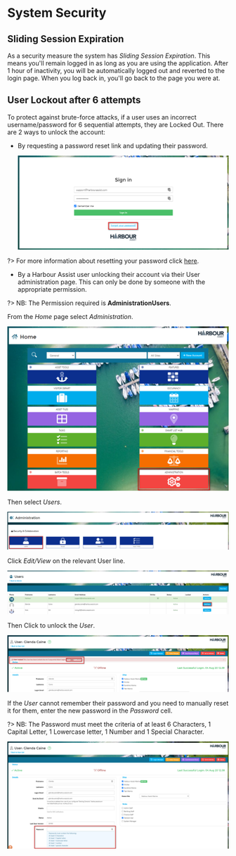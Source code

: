 # System Security

## Sliding Session Expiration

As a security measure the system has *Sliding Session Expiration*.  This means you'll remain logged in as long as you are using the application.  After 1 hour of inactivity, you will be automatically logged out and reverted to the login page.  When you log back in, you'll go back to the page you were at. 

## User Lockout after 6 attempts

To protect against brute-force attacks, if a user uses an incorrect username/password for 6 sequential attempts, they are Locked Out.  There are 2 ways to unlock the account:

- By requesting a password reset link and updating their password.

  ![image-20200824114032502](image-20200824114032502.png)

  

?> For more information about resetting your password click [here](GeneralNavigation/PasswordRecovery.md).

- By a Harbour Assist user unlocking their account via their User administration page.  This can only be done by someone with the appropriate permission.  

?> NB: The Permission required is **AdministrationUsers**.

From the *Home* page select *Administration*.

![image-20220118140800825](image-20220118140800825.png)

Then select *Users*.

![image-20220118141002067](image-20220118141002067.png)

Click *Edit/View* on the relevant User line.

![image-20220118141208137](image-20220118141208137.png)

Then Click to unlock the *User*.

![image-20200824115020221](image-20200824115020221.png)

If the *User* cannot remember their password and you need to manually reset it for them, enter the new password in the *Password* cell.

?> NB: The Password must meet the criteria of at least 6 Characters, 1 Capital Letter, 1 Lowercase letter, 1 Number and 1 Special Character.

![image-20200824115210773](image-20200824115210773.png)